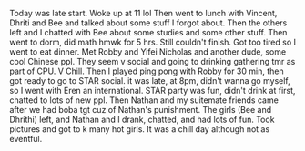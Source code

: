 Today was late start. Woke up at 11 lol Then went to lunch with Vincent, Dhriti and Bee and talked about some stuff I forgot about. Then the others left and I chatted with Bee about some studies and some other stuff. Then went to dorm, did math hmwk for 5 hrs. Still couldn't finish. Got too tired so I went to eat dinner. Met Robby and Yifei Nicholas and another dude, some cool Chinese ppl. They seem v social and going to drinking gathering tmr as part of CPU. V Chill. Then I played ping pong with Robby for 30 min, then got ready to go to STAR social. it was late, at 8pm, didn't wanna go myself, so I went with Eren an international. STAR party was fun, didn't drink at first, chatted to lots of new ppl. Then Nathan and my suitemate friends came after we had boba tgt cuz of Nathan's punishment. The girls (Bee and Dhrithi) left, and Nathan and I drank, chatted, and had lots of fun. Took pictures and got to k many hot girls. It was a chill day although not as eventful.